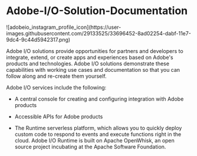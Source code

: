 # Adobe-I/O-Solution-Documentation
<div style="inmage-align: right"> ![adobeio_instagram_profile_icon](https://user-images.githubusercontent.com/29133525/33696452-8ad02254-dabf-11e7-9dc4-9c44d5942317.png) </div>
   

Adobe I/O solutions provide opportunities for partners and developers to integrate, extend, or create apps and experiences based on Adobe's products and technologies. Adobe I/O solutions demonstrate these capabilities with working use cases and documentation so that you can follow along and re-create them yourself.  

Adobe I/O services include the following:

* A central console for creating and configuring integration with Adobe products

* Accessible APIs for Adobe products

* The Runtime serverless platform, which allows you to quickly deploy custom code to respond to events and execute functions right in the cloud. Adobe I/O Runtime is built on Apache OpenWhisk, an open source project incubating at the Apache Software Foundation.




